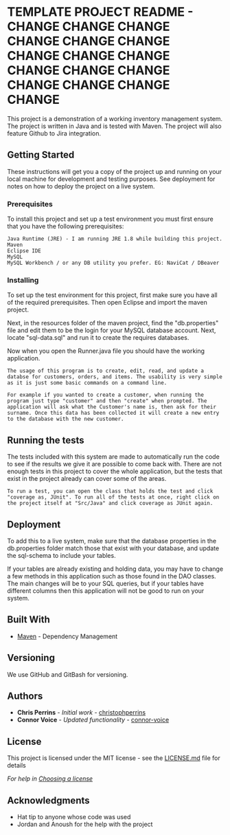 # TEMPLATE PROJECT README - CHANGE CHANGE CHANGE CHANGE CHANGE CHANGE CHANGE CHANGE CHANGE CHANGE CHANGE CHANGE CHANGE CHANGE CHANGE CHANGE 

This project is a demonstration of a working inventory management system. The project is written in Java and is tested with Maven. The project will also feature Github to Jira integration.

## Getting Started

These instructions will get you a copy of the project up and running on your local machine for development and testing purposes. See deployment for notes on how to deploy the project on a live system.

### Prerequisites

To install this project and set up a test environment you must first ensure that you have the following prerequisites:



```
Java Runtime (JRE) - I am running JRE 1.8 while building this project.
Maven
Eclipse IDE
MySQL
MySQL Workbench / or any DB utility you prefer. EG: NaviCat / DBeaver
```

### Installing



To set up the test environment for this project, first make sure you have all of the required prerequisites. Then open Eclipse and import the maven project. 

Next, in the resources folder of the maven project, find the "db.properties" file and edit them to be the login for your MySQL database account. Next, locate "sql-data.sql" and run it to create the requires databases. 

Now when you open the Runner.java file you should have the working application.

```
The usage of this program is to create, edit, read, and update a databse for customers, orders, and items. The usability is very simple as it is just some basic commands on a command line. 

For example if you wanted to create a customer, when running the program just type "customer" and then "create" when prompted. The application will ask what the Customer's name is, then ask for their surname. Once this data has been collected it will create a new entry to the database with the new customer.
```

## Running the tests

The tests included with this system are made to automatically run the code to see if the results we give it are possible to come back with. There are not enough tests in this project to cover the whole application, but the tests that exist in the project already can cover some of the areas.

```
To run a test, you can open the class that holds the test and click "coverage as, JUnit". To run all of the tests at once, right click on the project itself at "Src/Java" and click coverage as JUnit again.
```

## Deployment

To add this to a live system, make sure that the database properties in the db.properties folder match those that exist with your database, and update the sql-schema to include your tables. 

If your tables are already existing and holding data, you may have to change a few methods in this application such as those found in the DAO classes. The main changes will be to your SQL queries, but if your tables have different columns then this application will not be good to run on your system.

## Built With

* [Maven](https://maven.apache.org/) - Dependency Management

## Versioning

We use GitHub and GitBash for versioning.

## Authors

* **Chris Perrins** - *Initial work* - [christophperrins](https://github.com/christophperrins)
* **Connor Voice** - *Updated functionality* - [connor-voice](http://github.com/connor-voice)

## License

This project is licensed under the MIT license - see the [LICENSE.md](LICENSE.md) file for details

*For help in [Choosing a license](https://choosealicense.com/)*

## Acknowledgments

* Hat tip to anyone whose code was used
* Jordan and Anoush for the help with the project

